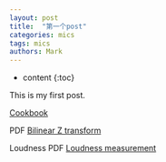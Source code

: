 ```yaml
---
layout: post
title:  "第一个post"
categories: mics
tags: mics
authors: Mark
---
```


* content
{:toc}

This is my first post.

[Cookbook](https://d9dd9dd9d.github.io/Audio-EQ-Cookbook/Cookbook.html)

PDF
[Bilinear Z transform](https://d9dd9dd9d.github.io/Audio-EQ-Cookbook/The-bilinear-z-transform_EarLevel-Engineering.pdf)



Loudness PDF
[Loudness measurement](https://d9dd9dd9d.github.io/Docs/audio/R-REC-BS.1770-4-201510-I!!PDF-E.pdf)